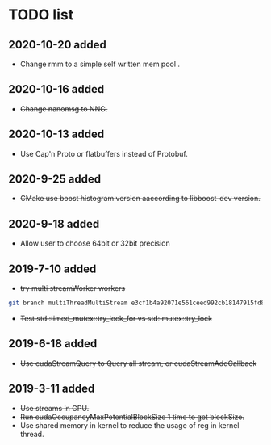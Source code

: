 # TODO list

## 2020-10-20 added
* Change rmm to a simple self written mem pool .

## 2020-10-16 added
* ~~Change nanomsg to NNG.~~

## 2020-10-13 added
* Use Cap'n Proto or flatbuffers instead of Protobuf.

## 2020-9-25 added
* ~~CMake use boost histogram version aaccording to libboost-dev version.~~

## 2020-9-18 added
* Allow user to choose 64bit or 32bit precision

## 2019-7-10 added
* ~~try multi streamWorker workers~~
```bash
git branch multiThreadMultiStream e3cf1b4a92071e561ceed992cb18147915fd8f20 
```
* ~~Test std::timed_mutex::try_lock_for vs std::mutex::try_lock~~

## 2019-6-18 added
* ~~Use cudaStreamQuery to Query all stream, or cudaStreamAddCallback~~

## 2019-3-11 added
* ~~Use streams in GPU.~~
* ~~Run cudaOccupancyMaxPotentialBlockSize 1 time to get blockSize.~~
* Use shared memory in kernel to reduce the usage of reg in kernel thread.